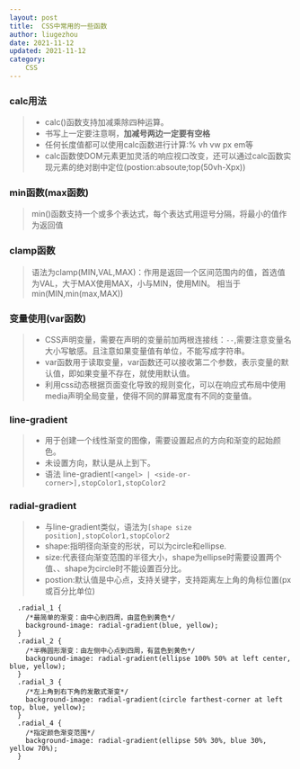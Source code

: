 ```yaml
---
layout: post
title:  CSS中常用的一些函数
author: liugezhou
date: 2021-11-12
updated: 2021-11-12
category: 
    CSS
---
```

### calc用法

> - calc()函数支持加减乘除四种运算。
> - 书写上一定要注意啊，**加减号两边一定要有空格**
> - 任何长度值都可以使用calc函数进行计算:% vh vw px em等
> - calc函数使DOM元素更加灵活的响应视口改变，还可以通过calc函数实现元素的绝对剧中定位(postion:absoute;top(50vh-Xpx))


### min函数(max函数)

> min()函数支持一个或多个表达式，每个表达式用逗号分隔，将最小的值作为返回值


### clamp函数

> 语法为clamp(MIN,VAL,MAX)：作用是返回一个区间范围内的值，首选值为VAL，大于MAX使用MAX，小与MIN，使用MIN。
相当于min(MIN,min(max,MAX))


### **变量使用(var函数)**

> - CSS声明变量，需要在声明的变量前加两根连接线：`--`,需要注意变量名大小写敏感。且注意如果变量值有单位，不能写成字符串。
> - var函数用于读取变量，var函数还可以接收第二个参数，表示变量的默认值，即如果变量不存在，就使用默认值。
> - 利用css动态根据页面变化导致的规则变化，可以在响应式布局中使用media声明全局变量，使得不同的屏幕宽度有不同的变量值。


### line-gradient

> - 用于创建一个线性渐变的图像，需要设置起点的方向和渐变的起始颜色。
> - 未设置方向，默认是从上到下。
> - 语法 line-gradient`[<angel> | <side-or-corner>],stopColor1,stopColor2`


### radial-gradient

> - 与line-gradient类似，语法为`[shape size position],stopColor1,stopColor2`
> - shape:指明径向渐变的形状，可以为circle和ellipse.
> - size:代表径向渐变范围的半径大小，shape为ellipse时需要设置两个值、、shape为circle时不能设置百分比。
> - postion:默认值是中心点，支持关键字，支持距离左上角的角标位置(px或百分比单位)


```
  .radial_1 {
    /*最简单的渐变：由中心到四周，由蓝色到黄色*/
    background-image: radial-gradient(blue, yellow);
  }
  .radial_2 {
    /*半椭圆形渐变：由左侧中心点到四周，有蓝色到黄色*/
    background-image: radial-gradient(ellipse 100% 50% at left center, blue, yellow);
  }
  .radial_3 {
    /*左上角到右下角的发散式渐变*/
    background-image: radial-gradient(circle farthest-corner at left top, blue, yellow);
  }
  .radial_4 {
    /*指定颜色渐变范围*/
    background-image: radial-gradient(ellipse 50% 30%, blue 30%, yellow 70%);
  }
```
